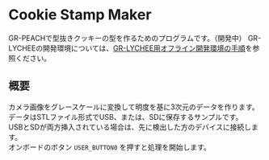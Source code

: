 # Cookie Stamp Maker 
GR-PEACHで型抜きクッキーの型を作るためのプログラムです。（開発中）
GR-LYCHEEの開発環境については、[GR-LYCHEE用オフライン開発環境の手順](https://developer.mbed.org/users/dkato/notebook/offline-development-lychee-langja/)を参照ください。

## 概要
カメラ画像をグレースケールに変換して明度を基に3次元のデータを作ります。
データはSTLファイル形式でUSB、または、SDに保存するサンプルです。  
USBとSDが両方挿入されている場合は、先に検出した方のデバイスに接続します。  
オンボードのボタン ``USER_BUTTON0`` を押すと処理を開始します。
